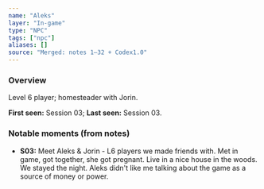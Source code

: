 ```yaml
---
name: "Aleks"
layer: "In-game"
type: "NPC"
tags: ["npc"]
aliases: []
source: "Merged: notes 1–32 + Codex1.0"
---
```

### Overview
Level 6 player; homesteader with Jorin.

**First seen:** Session 03; **Last seen:** Session 03.

### Notable moments (from notes)
- **S03:** Meet Aleks & Jorin - L6 players we made friends with. Met in game, got together, she got pregnant. Live in a nice house in the woods. We stayed the night. Aleks didn't like me talking about the game as a source of money or power.
